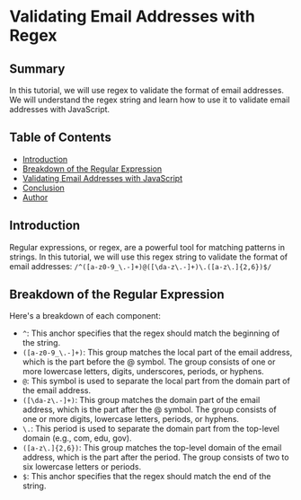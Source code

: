 # Validating Email Addresses with Regex

## Summary
In this tutorial, we will use regex to validate the format of email addresses. We will understand the regex string and learn how to use it to validate email addresses with JavaScript.
​
## Table of Contents
- [Introduction](#introduction)
- [Breakdown of the Regular Expression](#breakdown-of-the-regular-expression)
- [Validating Email Addresses with JavaScript](#validating-email-addresses-with-javascript)
- [Conclusion](#conclusion)
- [Author](#author)
​
## Introduction
Regular expressions, or regex, are a powerful tool for matching patterns in strings. In this tutorial, we will use this regex string to validate the format of email addresses:
​
```/^([a-z0-9_\.-]+)@([\da-z\.-]+)\.([a-z\.]{2,6})$/```
​
## Breakdown of the Regular Expression
Here's a breakdown of each component:
​
- `^`: This anchor specifies that the regex should match the beginning of the string.
- `([a-z0-9_\.-]+)`: This group matches the local part of the email address, which is the part before the @ symbol. The group consists of one or more lowercase letters, digits, underscores, periods, or hyphens.
- `@`: This symbol is used to separate the local part from the domain part of the email address.
- `([\da-z\.-]+)`: This group matches the domain part of the email address, which is the part after the @ symbol. The group consists of one or more digits, lowercase letters, periods, or hyphens.
- `\.`: This period is used to separate the domain part from the top-level domain (e.g., com, edu, gov).
- `([a-z\.]{2,6})`: This group matches the top-level domain of the email address, which is the part after the period. The group consists of two to six lowercase letters or periods.
- `$`: This anchor specifies that the regex should match the end of the string.